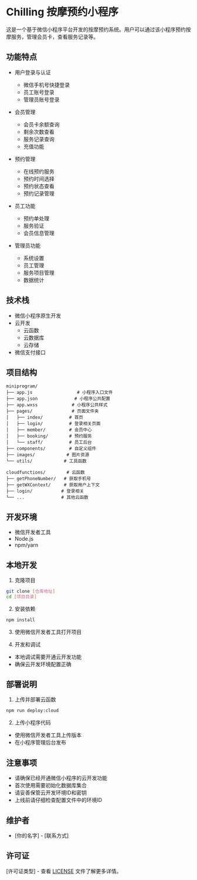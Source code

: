 # Chilling 按摩预约小程序

这是一个基于微信小程序平台开发的按摩预约系统。用户可以通过该小程序预约按摩服务，管理会员卡，查看服务记录等。

## 功能特点

- 用户登录与认证
  - 微信手机号快捷登录
  - 员工账号登录
  - 管理员账号登录

- 会员管理
  - 会员卡余额查询
  - 剩余次数查看
  - 服务记录查询
  - 充值功能

- 预约管理
  - 在线预约服务
  - 预约时间选择
  - 预约状态查看
  - 预约记录管理

- 员工功能
  - 预约单处理
  - 服务验证
  - 会员信息管理

- 管理员功能
  - 系统设置
  - 员工管理
  - 服务项目管理
  - 数据统计

## 技术栈

- 微信小程序原生开发
- 云开发
  - 云函数
  - 云数据库
  - 云存储
- 微信支付接口

## 项目结构

```
miniprogram/
├── app.js                 # 小程序入口文件
├── app.json              # 小程序公共配置
├── app.wxss             # 小程序公共样式
├── pages/               # 页面文件夹
│   ├── index/          # 首页
│   ├── login/          # 登录相关页面
│   ├── member/         # 会员中心
│   ├── booking/        # 预约服务
│   └── staff/          # 员工后台
├── components/         # 自定义组件
├── images/            # 图片资源
└── utils/            # 工具函数

cloudfunctions/        # 云函数
├── getPhoneNumber/   # 获取手机号
├── getWXContext/     # 获取用户上下文
├── login/           # 登录相关
└── ...              # 其他云函数
```

## 开发环境

- 微信开发者工具
- Node.js
- npm/yarn

## 本地开发

1. 克隆项目
```bash
git clone [仓库地址]
cd [项目目录]
```

2. 安装依赖
```bash
npm install
```

3. 使用微信开发者工具打开项目

4. 开发和调试
- 本地调试需要开通云开发功能
- 确保云开发环境配置正确

## 部署说明

1. 上传并部署云函数
```bash
npm run deploy:cloud
```

2. 上传小程序代码
- 使用微信开发者工具上传版本
- 在小程序管理后台发布

## 注意事项

- 请确保已经开通微信小程序的云开发功能
- 首次使用需要初始化数据库集合
- 请妥善保管云开发环境ID和密钥
- 上线前请仔细检查配置文件中的环境ID

## 维护者

- [你的名字] - [联系方式]

## 许可证

[许可证类型] - 查看 [LICENSE](LICENSE) 文件了解更多详情。

